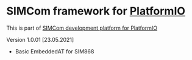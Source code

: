 # SIMCom framework for [PlatformIO](http://platformio.org)
Тhis is part of [SIMCom development platform for PlatformIO](https://github.com/umeshwalkar/platform-simcom)

Version 1.0.01 [23.05.2021]
* Basic EmbeddedAT for SIM868 


